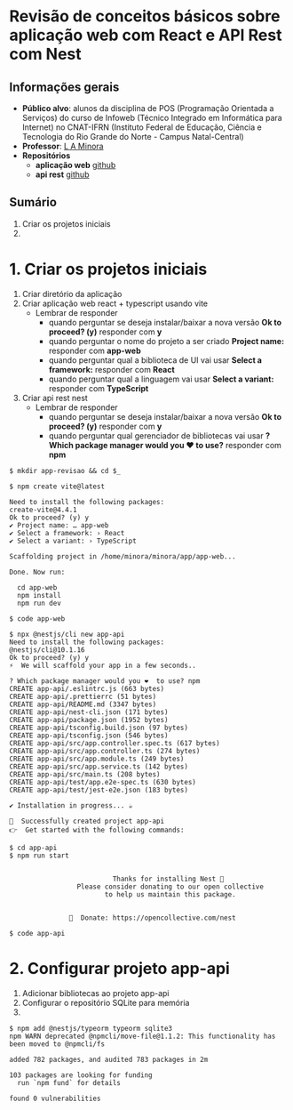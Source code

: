 # Revisão de conceitos básicos sobre aplicação web com React e API Rest com Nest

## Informações gerais

- **Público alvo**: alunos da disciplina de POS (Programação Orientada a Serviços) do curso de Infoweb (Técnico Integrado em Informática para Internet) no CNAT-IFRN (Instituto Federal de Educação, Ciência e Tecnologia do Rio Grande do Norte - Campus Natal-Central)
- **Professor**: [L A Minora](https://github.com/leonardo-minora/)
- **Repositórios**
  - **aplicação web** [github](https://github.com/infoweb-pos/2023-revisao-web/)
  - **api rest** [github](https://github.com/infoweb-pos/2023-revisao-api/)

## Sumário
1. Criar os projetos iniciais
2. 

# 1. Criar os projetos iniciais
1. Criar diretório da aplicação
2. Criar aplicação web react + typescript usando vite
   - Lembrar de responder
     - quando perguntar se deseja instalar/baixar a nova versão **Ok to proceed? (y)** responder com **y**
     - quando perguntar o nome do projeto a ser criado **Project name:** responder com **app-web**
     - quando perguntar qual a biblioteca de UI vai usar **Select a framework:** responder com **React**
     - quando perguntar qual a linguagem vai usar **Select a variant:** responder com **TypeScript**
3. Criar api rest nest
   - Lembrar de responder
     - quando perguntar se deseja instalar/baixar a nova versão **Ok to proceed? (y)** responder com **y**
     - quando perguntar qual gerenciador de bibliotecas vai usar **? Which package manager would you ❤️  to use?** responder com **npm**

```console
$ mkdir app-revisao && cd $_

$ npm create vite@latest

Need to install the following packages:
create-vite@4.4.1
Ok to proceed? (y) y
✔ Project name: … app-web
✔ Select a framework: › React
✔ Select a variant: › TypeScript

Scaffolding project in /home/minora/minora/app/app-web...

Done. Now run:

  cd app-web
  npm install
  npm run dev

$ code app-web

$ npx @nestjs/cli new app-api
Need to install the following packages:
@nestjs/cli@10.1.16
Ok to proceed? (y) y
⚡  We will scaffold your app in a few seconds..

? Which package manager would you ❤️  to use? npm
CREATE app-api/.eslintrc.js (663 bytes)
CREATE app-api/.prettierrc (51 bytes)
CREATE app-api/README.md (3347 bytes)
CREATE app-api/nest-cli.json (171 bytes)
CREATE app-api/package.json (1952 bytes)
CREATE app-api/tsconfig.build.json (97 bytes)
CREATE app-api/tsconfig.json (546 bytes)
CREATE app-api/src/app.controller.spec.ts (617 bytes)
CREATE app-api/src/app.controller.ts (274 bytes)
CREATE app-api/src/app.module.ts (249 bytes)
CREATE app-api/src/app.service.ts (142 bytes)
CREATE app-api/src/main.ts (208 bytes)
CREATE app-api/test/app.e2e-spec.ts (630 bytes)
CREATE app-api/test/jest-e2e.json (183 bytes)

✔ Installation in progress... ☕

🚀  Successfully created project app-api
👉  Get started with the following commands:

$ cd app-api
$ npm run start

                                         
                          Thanks for installing Nest 🙏
                 Please consider donating to our open collective
                        to help us maintain this package.
                                         
                                         
               🍷  Donate: https://opencollective.com/nest

$ code app-api

```



# 2. Configurar projeto app-api
1. Adicionar bibliotecas ao projeto app-api
2. Configurar o repositório SQLite para memória
3. 

```console
$ npm add @nestjs/typeorm typeorm sqlite3
npm WARN deprecated @npmcli/move-file@1.1.2: This functionality has been moved to @npmcli/fs

added 782 packages, and audited 783 packages in 2m

103 packages are looking for funding
  run `npm fund` for details

found 0 vulnerabilities

```

